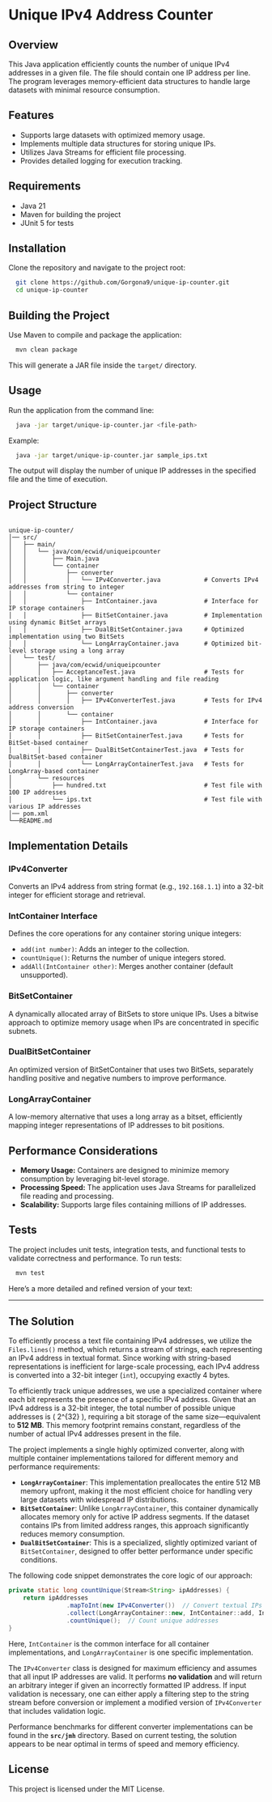 # Unique IPv4 Address Counter

## Overview
This Java application efficiently counts the number of unique IPv4 addresses in a given file. 
The file should contain one IP address per line. The program leverages memory-efficient data structures to handle large datasets with minimal resource consumption.

## Features
- Supports large datasets with optimized memory usage.
- Implements multiple data structures for storing unique IPs.
- Utilizes Java Streams for efficient file processing.
- Provides detailed logging for execution tracking.

## Requirements
- Java 21
- Maven for building the project
- JUnit 5 for tests

## Installation
Clone the repository and navigate to the project root:
```sh
  git clone https://github.com/Gorgona9/unique-ip-counter.git
  cd unique-ip-counter
```

## Building the Project
Use Maven to compile and package the application:
```sh
  mvn clean package
```
This will generate a JAR file inside the `target/` directory.

## Usage
Run the application from the command line:
```sh
  java -jar target/unique-ip-counter.jar <file-path>
```
Example:
```sh
  java -jar target/unique-ip-counter.jar sample_ips.txt
```
The output will display the number of unique IP addresses 
in the specified file and the time of execution.

## Project Structure
```

unique-ip-counter/
│── src/
│   ├── main/
│   │   └── java/com/ecwid/uniqueipcounter
│   │       ├── Main.java
│   │       └── container
│   │           ├── converter
│   │           │   └── IPv4Converter.java            # Converts IPv4 addresses from string to integer
│   │           └── container
│   │               ├── IntContainer.java             # Interface for IP storage containers
│   │               ├── BitSetContainer.java          # Implementation using dynamic BitSet arrays
│   │               ├── DualBitSetContainer.java      # Optimized implementation using two BitSets
│   │               └── LongArrayContainer.java       # Optimized bit-level storage using a long array
│   └── test/
│       ├── java/com/ecwid/uniqueipcounter
│       │   ├── AcceptanceTest.java                   # Tests for application logic, like argument handling and file reading
│       │   └── container
│       │       ├── converter
│       │       │   ├── IPv4ConverterTest.java        # Tests for IPv4 address conversion
│       │       └── container
│       │           ├── IntContainer.java             # Interface for IP storage containers
│       │           ├── BitSetContainerTest.java      # Tests for BitSet-based container
│       │           ├── DualBitSetContainerTest.java  # Tests for DualBitSet-based container
│       │           └── LongArrayContainerTest.java   # Tests for LongArray-based container
│       └── resources
│           ├── hundred.txt                           # Test file with 100 IP addresses
│           └── ips.txt                               # Test file with various IP addresses
│── pom.xml
└──README.md
```

## Implementation Details
### **IPv4Converter**
Converts an IPv4 address from string format (e.g., `192.168.1.1`) into a 32-bit integer for efficient storage and retrieval.

### **IntContainer Interface**
Defines the core operations for any container storing unique integers:
- `add(int number)`: Adds an integer to the collection.
- `countUnique()`: Returns the number of unique integers stored.
- `addAll(IntContainer other)`: Merges another container (default unsupported).

### **BitSetContainer**
A dynamically allocated array of BitSets to store unique IPs. Uses a bitwise approach to optimize memory usage when IPs are concentrated in specific subnets.

### **DualBitSetContainer**
An optimized version of BitSetContainer that uses two BitSets, separately handling positive and negative numbers to improve performance.

### **LongArrayContainer**
A low-memory alternative that uses a long array as a bitset, efficiently mapping integer representations of IP addresses to bit positions.

## Performance Considerations
- **Memory Usage:** Containers are designed to minimize memory consumption by leveraging bit-level storage.
- **Processing Speed:** The application uses Java Streams for parallelized file reading and processing.
- **Scalability:** Supports large files containing millions of IP addresses.

## Tests
The project includes unit tests, integration tests, and functional tests to validate correctness and performance.
To run tests:
```sh
  mvn test
```

Here’s a more detailed and refined version of your text:

---

## **The Solution**

To efficiently process a text file containing IPv4 addresses, we utilize the `Files.lines()` method, which returns a stream of strings, each representing an IPv4 address in textual format. Since working with string-based representations is inefficient for large-scale processing, each IPv4 address is converted into a 32-bit integer (`int`), occupying exactly 4 bytes.

To efficiently track unique addresses, we use a specialized container where each bit represents the presence of a specific IPv4 address. Given that an IPv4 address is a 32-bit integer, the total number of possible unique addresses is \( 2^{32} \), requiring a bit storage of the same size—equivalent to **512 MB**. This memory footprint remains constant, regardless of the number of actual IPv4 addresses present in the file.

The project implements a single highly optimized converter, along with multiple container implementations tailored for different memory and performance requirements:

- **`LongArrayContainer`**: This implementation preallocates the entire 512 MB memory upfront, making it the most efficient choice for handling very large datasets with widespread IP distributions.
- **`BitSetContainer`**: Unlike `LongArrayContainer`, this container dynamically allocates memory only for active IP address segments. If the dataset contains IPs from limited address ranges, this approach significantly reduces memory consumption.
- **`DualBitSetContainer`**: This is a specialized, slightly optimized variant of `BitSetContainer`, designed to offer better performance under specific conditions.

The following code snippet demonstrates the core logic of our approach:

```java
private static long countUnique(Stream<String> ipAddresses) {
    return ipAddresses
                .mapToInt(new IPv4Converter())  // Convert textual IPs to integers
                .collect(LongArrayContainer::new, IntContainer::add, IntContainer::addAll)
                .countUnique();  // Count unique addresses
}
```  

Here, `IntContainer` is the common interface for all container implementations, and `LongArrayContainer` is one specific implementation.

The `IPv4Converter` class is designed for maximum efficiency and assumes that all input IP addresses are valid. It performs **no validation** and will return an arbitrary integer if given an incorrectly formatted IP address. If input validation is necessary, one can either apply a filtering step to the string stream before conversion or implement a modified version of `IPv4Converter` that includes validation logic.

Performance benchmarks for different converter implementations can be found in the **`src/jmh`** directory. Based on current testing, the solution appears to be near optimal in terms of speed and memory efficiency.

## License
This project is licensed under the MIT License.

